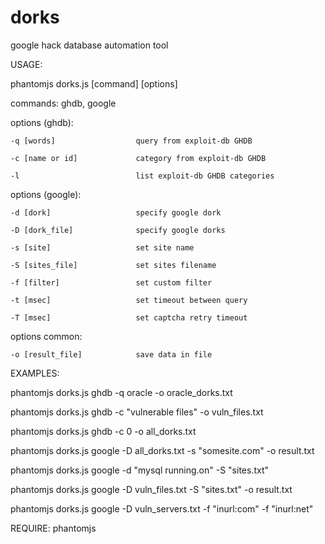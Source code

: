 # dorks
google hack database automation tool

USAGE:

phantomjs dorks.js [command] [options]

  commands: ghdb, google
  
  options (ghdb):
  
    -q [words]                  query from exploit-db GHDB
    
    -c [name or id]             category from exploit-db GHDB
    
    -l                          list exploit-db GHDB categories
    
  options (google):
  
    -d [dork]                   specify google dork
    
    -D [dork_file]              specify google dorks
    
    -s [site]                   set site name
    
    -S [sites_file]             set sites filename
    
    -f [filter]                 set custom filter
    
    -t [msec]                   set timeout between query
    
    -T [msec]                   set captcha retry timeout
    
  options common:
  
    -o [result_file]            save data in file
    


EXAMPLES:

  phantomjs dorks.js ghdb -q oracle -o oracle_dorks.txt
  
  phantomjs dorks.js ghdb -c "vulnerable files" -o vuln_files.txt
  
  phantomjs dorks.js ghdb -c 0 -o all_dorks.txt
  

  phantomjs dorks.js google -D all_dorks.txt -s "somesite.com" -o result.txt
  
  phantomjs dorks.js google -d "mysql running.on" -S "sites.txt"
  
  phantomjs dorks.js google -D vuln_files.txt -S "sites.txt" -o result.txt
  
  phantomjs dorks.js google -D vuln_servers.txt -f "inurl:com" -f "inurl:net"
  
  
  
REQUIRE: phantomjs
